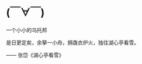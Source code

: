 # (￣∀￣)

一个小小的乌托邦

是日更定矣，余拏一小舟，拥毳衣炉火，独往湖心亭看雪。

—— 张岱《湖心亭看雪》

<!-- ::github{repo="saicaca/fuwari"}

> ### Sources of images used in this site
> - [Unsplash](https://unsplash.com/)
> - [星と少女](https://www.pixiv.net/artworks/108916539) by [Stella](https://www.pixiv.net/users/93273965)
> - [Rabbit - v1.4 Showcase](https://civitai.com/posts/586908) by [Rabbit_YourMajesty](https://civitai.com/user/Rabbit_YourMajesty) -->